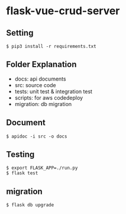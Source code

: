 # flask-vue-crud-server

## Setting

```
$ pip3 install -r requirements.txt
```

## Folder Explanation

* docs: api documents
* src: source code
* tests: unit test & integration test
* scripts: for aws codedeploy
* migration: db migration

## Document

```
$ apidoc -i src -o docs
```

## Testing

```
$ export FLASK_APP=./run.py
$ flask test
```

## migration

```
$ flask db upgrade
```


